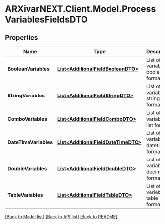 # ARXivarNEXT.Client.Model.ProcessVariablesFieldsDTO
## Properties

Name | Type | Description | Notes
------------ | ------------- | ------------- | -------------
**BooleanVariables** | [**List&lt;AdditionalFieldBooleanDTO&gt;**](AdditionalFieldBooleanDTO.md) | List of variables in boolean format | [optional] 
**StringVariables** | [**List&lt;AdditionalFieldStringDTO&gt;**](AdditionalFieldStringDTO.md) | List of variables in string format | [optional] 
**ComboVariables** | [**List&lt;AdditionalFieldComboDTO&gt;**](AdditionalFieldComboDTO.md) | List of variables in list format | [optional] 
**DateTimeVariables** | [**List&lt;AdditionalFieldDateTimeDTO&gt;**](AdditionalFieldDateTimeDTO.md) | List of variables in datetime format | [optional] 
**DoubleVariables** | [**List&lt;AdditionalFieldDoubleDTO&gt;**](AdditionalFieldDoubleDTO.md) | List of variables in decimal format | [optional] 
**TableVariables** | [**List&lt;AdditionalFieldTableDTO&gt;**](AdditionalFieldTableDTO.md) | List of variables in table format | [optional] 

[[Back to Model list]](../README.md#documentation-for-models) [[Back to API list]](../README.md#documentation-for-api-endpoints) [[Back to README]](../README.md)

